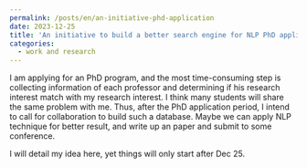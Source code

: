 ```yaml
---
permalink: /posts/en/an-initiative-phd-application
date: 2023-12-25
title: 'An initiative to build a better search engine for NLP PhD application'
categories:
  - work and research
---
```


I am applying for an PhD program, and the most time-consuming step is collecting information of each professor and determining if his research interest match with my research interest. I think many students will share the same problem with me. Thus, after the PhD application period, I intend to call for collaboration to build such a database. Maybe we can apply NLP technique for better result, and write up an paper and submit to some conference.

I will detail my idea here, yet things will only start after Dec 25.